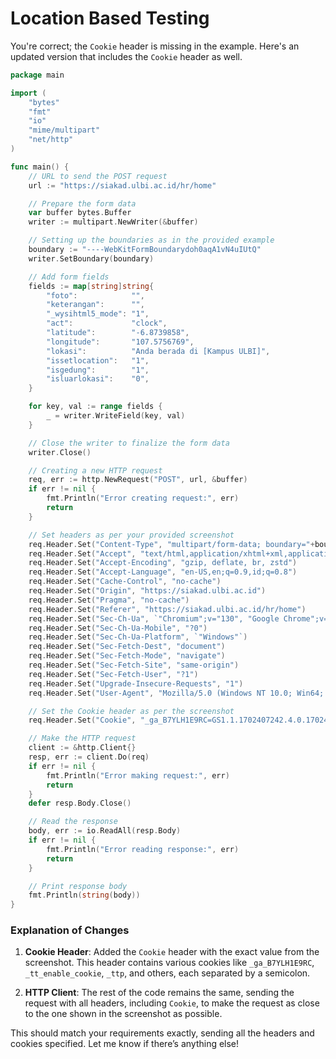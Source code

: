 # Location Based Testing
You're correct; the `Cookie` header is missing in the example. Here's an updated version that includes the `Cookie` header as well.

```go
package main

import (
	"bytes"
	"fmt"
	"io"
	"mime/multipart"
	"net/http"
)

func main() {
	// URL to send the POST request
	url := "https://siakad.ulbi.ac.id/hr/home"

	// Prepare the form data
	var buffer bytes.Buffer
	writer := multipart.NewWriter(&buffer)

	// Setting up the boundaries as in the provided example
	boundary := "----WebKitFormBoundarydoh0aqA1vN4uIUtQ"
	writer.SetBoundary(boundary)

	// Add form fields
	fields := map[string]string{
		"foto":            "",
		"keterangan":      "",
		"_wysihtml5_mode": "1",
		"act":             "clock",
		"latitude":        "-6.8739858",
		"longitude":       "107.5756769",
		"lokasi":          "Anda berada di [Kampus ULBI]",
		"issetlocation":   "1",
		"isgedung":        "1",
		"isluarlokasi":    "0",
	}

	for key, val := range fields {
		_ = writer.WriteField(key, val)
	}

	// Close the writer to finalize the form data
	writer.Close()

	// Creating a new HTTP request
	req, err := http.NewRequest("POST", url, &buffer)
	if err != nil {
		fmt.Println("Error creating request:", err)
		return
	}

	// Set headers as per your provided screenshot
	req.Header.Set("Content-Type", "multipart/form-data; boundary="+boundary)
	req.Header.Set("Accept", "text/html,application/xhtml+xml,application/xml;q=0.9,image/avif,image/webp,image/apng,*/*;q=0.8,application/signed-exchange;v=b3;q=0.7")
	req.Header.Set("Accept-Encoding", "gzip, deflate, br, zstd")
	req.Header.Set("Accept-Language", "en-US,en;q=0.9,id;q=0.8")
	req.Header.Set("Cache-Control", "no-cache")
	req.Header.Set("Origin", "https://siakad.ulbi.ac.id")
	req.Header.Set("Pragma", "no-cache")
	req.Header.Set("Referer", "https://siakad.ulbi.ac.id/hr/home")
	req.Header.Set("Sec-Ch-Ua", `"Chromium";v="130", "Google Chrome";v="130", "Not?A Brand";v="99"`)
	req.Header.Set("Sec-Ch-Ua-Mobile", "?0")
	req.Header.Set("Sec-Ch-Ua-Platform", `"Windows"`)
	req.Header.Set("Sec-Fetch-Dest", "document")
	req.Header.Set("Sec-Fetch-Mode", "navigate")
	req.Header.Set("Sec-Fetch-Site", "same-origin")
	req.Header.Set("Sec-Fetch-User", "?1")
	req.Header.Set("Upgrade-Insecure-Requests", "1")
	req.Header.Set("User-Agent", "Mozilla/5.0 (Windows NT 10.0; Win64; x64) AppleWebKit/537.36 (KHTML, like Gecko) Chrome/130.0.0.0 Safari/537.36")

	// Set the Cookie header as per the screenshot
	req.Header.Set("Cookie", "_ga_B7YLH1E9RC=GS1.1.1702407242.4.0.1702407242.0.0.0; _tt_enable_cookie=1; _ttp=clm8e9iPZinouyHQOomveSnISVN; _ga_TH39B9SDQC=GS1.1.1716998012.1.0.1716998072.0.0.0; _fbp=fb.2.1724474588063.714205733685158143; _ga_ER9K9TX7NF=GS1.1.1724484619.6.0.1724484619.0.0.0; _gid=GA1.3.1659531982.1730934317; _clsk=1uujof6or%7C1730935571943%7Ct0%7Cf.clarity.ms%2Fcollect; _ga_9G5ZKCDXCH=GS1.1.1730934318.15.1.1730934870.0.5.0; _ga_1F0NKMSQDL=GS1.1.1730934317.15.1.1730935597.0.0")

	// Make the HTTP request
	client := &http.Client{}
	resp, err := client.Do(req)
	if err != nil {
		fmt.Println("Error making request:", err)
		return
	}
	defer resp.Body.Close()

	// Read the response
	body, err := io.ReadAll(resp.Body)
	if err != nil {
		fmt.Println("Error reading response:", err)
		return
	}

	// Print response body
	fmt.Println(string(body))
}
```

### Explanation of Changes
1. **Cookie Header**: Added the `Cookie` header with the exact value from the screenshot. This header contains various cookies like `_ga_B7YLH1E9RC`, `_tt_enable_cookie`, `_ttp`, and others, each separated by a semicolon.

2. **HTTP Client**: The rest of the code remains the same, sending the request with all headers, including `Cookie`, to make the request as close to the one shown in the screenshot as possible.

This should match your requirements exactly, sending all the headers and cookies specified. Let me know if there’s anything else!
